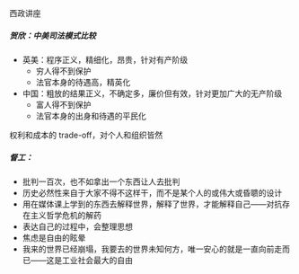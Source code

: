 西政讲座

##### 贺欣：中美司法模式比较
- 英美：程序正义，精细化，昂贵，针对有产阶级
	- 穷人得不到保护
	- 法官本身的待遇高，精英化
- 中国：粗放的结果正义，不确定多，廉价但有效，针对更加广大的无产阶级
	-  富人得不到保护
	- 法官本身的出身和待遇的平民化

权利和成本的 trade-off，对个人和组织皆然 

##### 督工：
- 批判一百次，也不如拿出一个东西让人去批判
- 历史必然性来自于大家不得不这样干，而不是某个人的或伟大或昏聩的设计
- 用在媒体课上学到的东西去解释世界，解释了世界，才能解释自己——对抗存在主义哲学危机的解药
- 表达自己的过程中，会整理思想
- 焦虑是自由的眩晕
- 我来的世界已经崩塌，我要去的世界未知何方，唯一安心的就是一直向前走而已——这是工业社会最大的自由

